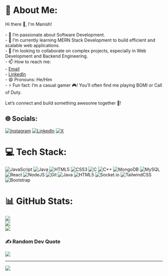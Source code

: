 # 💫 About Me:
Hi there 👋, I'm Manish!<br><br>- 👀 I’m passionate about Software Development.<br>- 🌱 I’m currently learning MERN Stack Development to build efficient and scalable web applications.<br>- 💞️ I’m looking to collaborate on complex projects, especially in Web Development and Backend Engineering.<br>- 📫 How to reach me:<br>  - [Email](mailto:manishjoshi0732@gmail.com)<br>  - [LinkedIn](https://linkedin.com/in/manish-joshi-470875222)<br>- 😄 Pronouns: He/Him<br>- ⚡ Fun fact: I’m a casual gamer 🎮! You’ll often find me playing BGMI or Call of Duty.<br><br>Let’s connect and build something awesome together 🚀!<br>


## 🌐 Socials:
[![Instagram](https://img.shields.io/badge/Instagram-%23E4405F.svg?logo=Instagram&logoColor=white)](https://instagram.com/manish_k_joshi_) [![LinkedIn](https://img.shields.io/badge/LinkedIn-%230077B5.svg?logo=linkedin&logoColor=white)](https://linkedin.com/in/manish-joshi-470875222) [![X](https://img.shields.io/badge/X-black.svg?logo=X&logoColor=white)](https://x.com/ManishJ77338602) 

# 💻 Tech Stack:
![JavaScript](https://img.shields.io/badge/javascript-%23323330.svg?style=for-the-badge&logo=javascript&logoColor=%23F7DF1E) ![Java](https://img.shields.io/badge/java-%23ED8B00.svg?style=for-the-badge&logo=openjdk&logoColor=white) ![HTML5](https://img.shields.io/badge/html5-%23E34F26.svg?style=for-the-badge&logo=html5&logoColor=white) ![CSS3](https://img.shields.io/badge/css3-%231572B6.svg?style=for-the-badge&logo=css3&logoColor=white) ![C](https://img.shields.io/badge/c-%2300599C.svg?style=for-the-badge&logo=c&logoColor=white) ![C++](https://img.shields.io/badge/c++-%2300599C.svg?style=for-the-badge&logo=c%2B%2B&logoColor=white) ![MongoDB](https://img.shields.io/badge/MongoDB-%234ea94b.svg?style=for-the-badge&logo=mongodb&logoColor=white) ![MySQL](https://img.shields.io/badge/mysql-4479A1.svg?style=for-the-badge&logo=mysql&logoColor=white) ![React](https://img.shields.io/badge/react-%2320232a.svg?style=for-the-badge&logo=react&logoColor=%2361DAFB) ![NodeJS](https://img.shields.io/badge/node.js-6DA55F?style=for-the-badge&logo=node.js&logoColor=white) ![Git](https://img.shields.io/badge/git-%23F05033.svg?style=for-the-badge&logo=git&logoColor=white) ![Java](https://img.shields.io/badge/java-%23ED8B00.svg?style=for-the-badge&logo=openjdk&logoColor=white) ![HTML5](https://img.shields.io/badge/html5-%23E34F26.svg?style=for-the-badge&logo=html5&logoColor=white) ![Socket.io](https://img.shields.io/badge/Socket.io-black?style=for-the-badge&logo=socket.io&badgeColor=010101) ![TailwindCSS](https://img.shields.io/badge/tailwindcss-%2338B2AC.svg?style=for-the-badge&logo=tailwind-css&logoColor=white) ![Bootstrap](https://img.shields.io/badge/bootstrap-%238511FA.svg?style=for-the-badge&logo=bootstrap&logoColor=white)
# 📊 GitHub Stats:
![](https://github-readme-stats.vercel.app/api?username=manish0732&theme=onedark&hide_border=true&include_all_commits=false&count_private=false)<br/>
![](https://github-readme-streak-stats.herokuapp.com/?user=manish0732&theme=onedark&hide_border=true)<br/>
![](https://github-readme-stats.vercel.app/api/top-langs/?username=manish0732&theme=onedark&hide_border=true&include_all_commits=false&count_private=false&layout=compact)

### ✍️ Random Dev Quote
![](https://quotes-github-readme.vercel.app/api?type=horizontal&theme=radical)

---
[![](https://visitcount.itsvg.in/api?id=manish0732&icon=1&color=1)](https://visitcount.itsvg.in)

<!-- Proudly created with GPRM ( https://gprm.itsvg.in ) -->

<!---
Manish0732/Manish0732 is a ✨ special ✨ repository because its `README.md` (this file) appears on your GitHub profile.
You can click the Preview link to take a look at your changes.
--->

